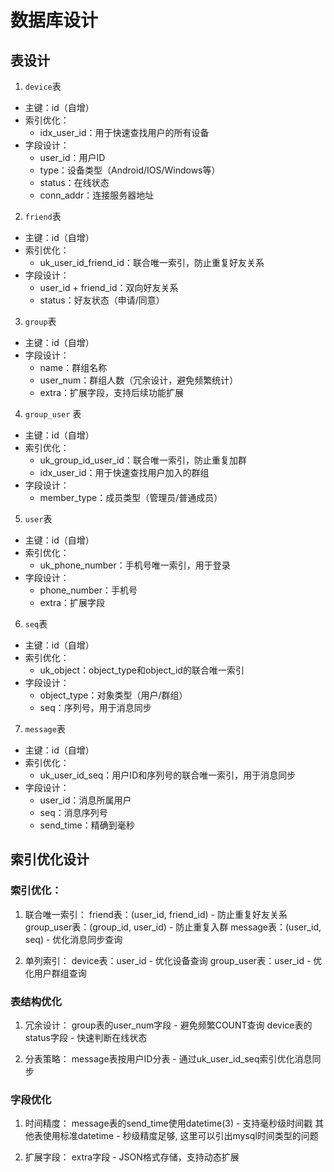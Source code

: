 # 数据库设计

## 表设计
1. `device`表
- 主键：id（自增）
- 索引优化：
  - idx_user_id：用于快速查找用户的所有设备
- 字段设计：
  - user_id：用户ID
  - type：设备类型（Android/IOS/Windows等）
  - status：在线状态
  - conn_addr：连接服务器地址

2. `friend`表
- 主键：id（自增）
- 索引优化：
  - uk_user_id_friend_id：联合唯一索引，防止重复好友关系
- 字段设计：
  - user_id + friend_id：双向好友关系
  - status：好友状态（申请/同意）

3. `group`表
- 主键：id（自增）
- 字段设计：
  - name：群组名称
  - user_num：群组人数（冗余设计，避免频繁统计）
  - extra：扩展字段，支持后续功能扩展

4. `group_user` 表
- 主键：id（自增）
- 索引优化：
  - uk_group_id_user_id：联合唯一索引，防止重复加群
  - idx_user_id：用于快速查找用户加入的群组
- 字段设计：
  - member_type：成员类型（管理员/普通成员）

5. `user`表
 - 主键：id（自增）
 - 索引优化：
   - uk_phone_number：手机号唯一索引，用于登录
 - 字段设计：
   - phone_number：手机号
   - extra：扩展字段

6. `seq`表
 - 主键：id（自增）
 - 索引优化：
   - uk_object：object_type和object_id的联合唯一索引
 - 字段设计：
   - object_type：对象类型（用户/群组）
   - seq：序列号，用于消息同步
  
7. `message`表
 - 主键：id（自增）
 - 索引优化：
   - uk_user_id_seq：用户ID和序列号的联合唯一索引，用于消息同步
 - 字段设计：
   - user_id：消息所属用户
   - seq：消息序列号
   - send_time：精确到毫秒

## 索引优化设计

### 索引优化：

1. 联合唯一索引：
friend表：(user_id, friend_id) - 防止重复好友关系
group_user表：(group_id, user_id) - 防止重复入群
message表：(user_id, seq) - 优化消息同步查询

2. 单列索引：
device表：user_id - 优化设备查询
group_user表：user_id - 优化用户群组查询

### 表结构优化

1. 冗余设计：
group表的user_num字段 - 避免频繁COUNT查询
device表的status字段 - 快速判断在线状态

2. 分表策略：
message表按用户ID分表 - 通过uk_user_id_seq索引优化消息同步

### 字段优化

1. 时间精度：
message表的send_time使用datetime(3) - 支持毫秒级时间戳
其他表使用标准datetime - 秒级精度足够, 这里可以引出mysql时间类型的问题

2. 扩展字段：
extra字段 - JSON格式存储，支持动态扩展